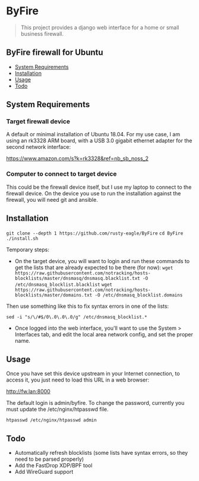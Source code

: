 # ByFire
> This project provides a django web interface for a home or small business firewall.  

## ByFire firewall for Ubuntu
* [System Requirements](#system-requirements)
* [Installation](#installation)
* [Usage](#usage)
* [Todo](#todo)

## System Requirements
### Target firewall device
A default or minimal installation of Ubuntu 18.04.  For my use case, I am using an rk3328 ARM board, with a USB 3.0 gigabit ethernet adapter for the second network interface:

https://www.amazon.com/s?k=rk3328&ref=nb_sb_noss_2

### Computer to connect to target device
This could be the firewall device itself, but I use my laptop to connect to the firewall device.  On the device you use to run the installation against the firewall, you will need git and ansible.

## Installation
`git clone --depth 1 https://github.com/rusty-eagle/ByFire`
`cd ByFire`
`./install.sh`

Temporary steps:
* On the target device, you will want to login and run these commands to get the lists that are already expected to be there (for now):
`wget https://raw.githubusercontent.com/notracking/hosts-blocklists/master/dnsmasq/dnsmasq.blacklist.txt -O /etc/dnsmasq_blocklist.blacklist`
`wget https://raw.githubusercontent.com/notracking/hosts-blocklists/master/domains.txt -O /etc/dnsmasq_blocklist.domains`

Then use something like this to fix syntax errors in one of the lists:

`sed -i "s/\/#$/0\.0\.0\.0/g" /etc/dnsmasq_blocklist.*`

* Once logged into the web interface, you'll want to use the System > Interfaces tab, and edit the local area network config, and set the proper name.

## Usage
Once you have set this device upstream in your Internet connection, to access it, you just need to load this URL in a web browser:

http://fw.lan:8000

The default login is admin/byfire.  To change the password, currently you must update the /etc/nginx/htpasswd file.

`htpasswd /etc/nginx/htpasswd admin`

## Todo
* Automatically refresh blocklists (some lists have syntax errors, so they need to be parsed properly)
* Add the FastDrop XDP/BPF tool
* Add WireGuard support
